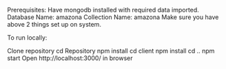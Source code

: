 Prerequisites: Have mongodb installed with required data imported. Database Name: amazona Collection Name: amazona Make sure you have above 2 things set up on system.

To run locally:

Clone repository
cd Repository
npm install
cd client
npm install
cd ..
npm start
Open http://localhost:3000/ in browser
